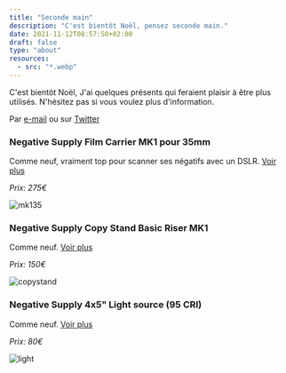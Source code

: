 ```yaml
---
title: "Seconde main"
description: "C'est bientôt Noël, pensez seconde main."
date: 2021-11-12T08:57:50+02:00
draft: false
type: "about"
resources:
  - src: "*.webp"
---
```


C'est bientôt Noël, J'ai quelques présents qui feraient plaisir à être plus utilisés.
N'hésitez pas si vous voulez plus d'information.

Par [e-mail](mailto:hello@yannickschutz.com) ou sur [Twitter](https://twitter.com/bonjouryannick)


### Negative Supply Film Carrier MK1 pour 35mm

Comme neuf, vraiment top pour scanner ses négatifs avec un DSLR.
[Voir plus](https://www.negative.supply/shop-all/film-carrier-mk1)

*Prix: 275€*

![mk135](mk135)

### Negative Supply Copy Stand Basic Riser MK1

Comme neuf. [Voir plus](https://www.negative.supply/shop-all/basic-riser-mk1)

*Prix: 150€*

![copystand](copystand)

### Negative Supply 4x5" Light source (95 CRI)

Comme neuf. [Voir plus](https://www.negative.supply/shop-all/light-source)

*Prix: 80€*

![light](light)
